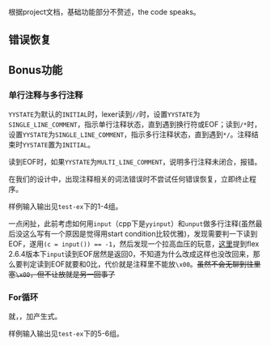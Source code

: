 根据project文档，基础功能部分不赘述，the code speaks。

## 错误恢复

## Bonus功能

### 单行注释与多行注释

`YYSTATE`为默认的`INITIAL`时，lexer读到`//`时，设置`YYSTATE`为`SINGLE_LINE_COMMENT`，指示单行注释状态，直到遇到换行符或EOF；读到`/*`时，设置`YYSTATE`为`SINGLE_LINE_COMMENT`，指示多行注释状态，直到遇到`*/`。注释结束时`YYSTATE`置为`INITIAL`。

读到EOF时，如果`YYSTATE`为`MULTI_LINE_COMMENT`，说明多行注释未闭合，报错。

在我们的设计中，出现注释相关的词法错误时不尝试任何错误恢复，立即终止程序。

样例输入输出见`test-ex`下的1-4组。

一点闲扯，此前考虑如何用`input`（cpp下是`yyinput`）和`unput`做多行注释(虽然最后没这么写有一个原因是觉得用start condition比较优雅)，发现需要判一下读到EOF，遂用`(c = input()) == -1`，然后发现一个拉高血压的玩意，[这里](https://github.com/westes/flex/issues/448)提到flex 2.6.4版本下`input`读到EOF居然是返回0，不知道为什么改成这样也没改回来，那么要判定读到EOF就要和0比，代价就是注释里不能放`\x00`。~~虽然不会无聊到往里塞`\x00`，但不让放就是另一回事了~~

### For循环

就，，加产生式。

样例输入输出见`test-ex`下的5-6组。

